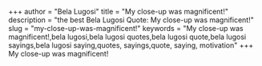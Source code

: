 +++
author = "Bela Lugosi"
title = "My close-up was magnificent!"
description = "the best Bela Lugosi Quote: My close-up was magnificent!"
slug = "my-close-up-was-magnificent!"
keywords = "My close-up was magnificent!,bela lugosi,bela lugosi quotes,bela lugosi quote,bela lugosi sayings,bela lugosi saying,quotes, sayings,quote, saying, motivation"
+++
My close-up was magnificent!
